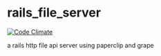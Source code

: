 rails_file_server
=================


[![Code Climate](https://codeclimate.com/github/xiangpeng/rails_file_server.png)](https://codeclimate.com/github/xiangpeng/rails_file_server)


a rails http file api server using paperclip and grape
